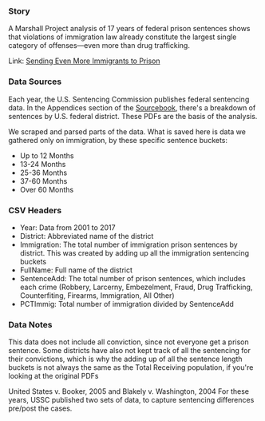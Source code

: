 ### Story ###


A Marshall Project analysis of 17 years of federal prison sentences shows that violations of immigration law already constitute the largest single category of offenses—even more than drug trafficking.

Link: [Sending Even More Immigrants to Prison](https://www.themarshallproject.org/2018/05/20/sending-even-more-immigrants-to-prison)

### Data Sources ###

Each year, the U.S. Sentencing Commission publishes federal sentencing data. In the Appendices section of the [Sourcebook](https://www.ussc.gov/research/sourcebook-2017), there's a breakdown of sentences by U.S. federal district. These PDFs are the basis of the analysis.

We scraped and parsed parts of the data. What is saved here is data we gathered only on immigration, by these specific sentence buckets:

- Up to 12 Months
- 13-24 Months
- 25-36 Months
- 37-60 Months
- Over 60 Months


### CSV Headers ###

- Year: Data from 2001 to 2017
- District: Abbreviated name of the district
- Immigration: The total number of immigration prison sentences by district. This was created by adding up all the immigration sentencing buckets
- FullName: Full name of the district
- SentenceAdd: The total number of prison sentences, which includes each crime (Robbery, Larcerny, Embezelment, Fraud, Drug Trafficking, Counterfiting, Firearms, Immigration, All Other)
- PCTImmig: Total number of immigration divided by SentenceAdd

### Data Notes ###

This data does not include all conviction, since not everyone get a prison sentence. Some districts have also not kept track of all the sentencing for their convictions, which is why the adding up of all the sentence length buckets is not always the same as the Total Receiving population, if you're looking at the original PDFs

United States v. Booker, 2005 and Blakely v. Washington, 2004
For these years, USSC published two sets of data, to capture sentencing differences pre/post the cases.

